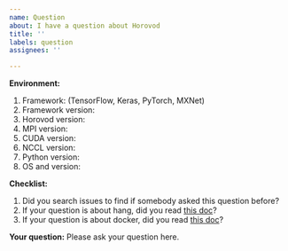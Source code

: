 ```yaml
---
name: Question
about: I have a question about Horovod
title: ''
labels: question
assignees: ''

---
```


**Environment:**
1. Framework: (TensorFlow, Keras, PyTorch, MXNet)
2. Framework version:
3. Horovod version:
4. MPI version:
5. CUDA version:
6. NCCL version:
7. Python version:
8. OS and version:

**Checklist:**
1. Did you search issues to find if somebody asked this question before?
2. If your question is about hang, did you read [this doc](https://github.com/horovod/horovod/blob/master/docs/running.md)?
3. If your question is about docker, did you read [this doc](https://github.com/horovod/horovod/blob/master/docs/docker.md)?

**Your question:**
Please ask your question here.

